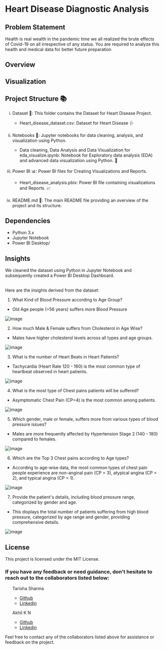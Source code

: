 # Heart Disease Diagnostic Analysis

<h2>Problem Statement</h2>
Health is real wealth in the pandemic time we all realized the brute effects of Covid-19 on all irrespective of any status. You are required to analyze this health and medical data for better future preparation

<h2>Overview</h2>



<h2>Visualization</h2>




<h2>Project Structure 📚</h2>
<ol type="i">
      <li>Dataset 📑: This folder contains the Dataset for Heart Disease Project.</li>
        <ul>
            <li>Heart_disease_dataset.csv: Dataset for Heart Disease 🩺</li>
        </ul>
      <br>  
     <li>Notebooks 📝: Jupyter notebooks for data cleaning, analysis, and visualization using Python.</li>
        <ul>
            <li>Data cleaning, Data Analysis and Data Visualization for eda_visualize.ipynb: Notebook for Exploratory data analysis (EDA) and advanced data visualization using                 Python. 🧹</li>
        </ul>
        <br>    
    <li>Power BI 📊: Power BI files for Creating Visualizations and Reports.</li>
        <ul>
            <li>Heart_disease_analysis.pbix: Power BI file containing visualizations and Reports. 📈</li>
        </ul>
        <br>    
    <li>README.md 🧾: The main README file providing an overview of the project and its structure.</li>
</ol>

<h2>Dependencies</h2>
<ul>
  <li>Python 3.x</li>
  <li>Jupyter Notebook</li>
  <li>Power BI Desktop/</li>
</ul>

<h2>Insights</h2>
We cleaned the dataset using Python in Jupyter Notebook and subsequently created a Power BI Desktop Dashboard. <br><br>

Here are the insights derived from the dataset:

1.	What Kind of Blood Pressure according to Age Group?

-    Old Age people (>56 years) suffers more Blood Pressure<br>

![image](https://github.com/user-attachments/assets/6cf561da-3931-46ad-946a-663d7a528c45)

2.	How much Male & Female suffers from Cholesterol in Age Wise?

-	Males have higher cholesterol levels across all types and age groups.<br>

![image](https://github.com/user-attachments/assets/3aa29d6a-053b-46ed-979a-e8d007ea9839)

3.	What is the number of Heart Beats in Heart Patients?

-	Tachycardia (Heart Rate 120 - 160) is the most common type of heartbeat observed in heart patients.<br>

![image](https://github.com/user-attachments/assets/9a438f4c-96db-4896-9770-a2618928d5cb)

4.	What is the most type of Chest pains patients will be suffered?

-	Asymptomatic Chest Pain (CP=4) is the most common among patients.<br>

![image](https://github.com/user-attachments/assets/c5ab1038-667a-427d-933f-4547958117fc)

5.	Which gender, male or female, suffers more from various types of blood pressure issues?

-	Males are more frequently affected by Hypertension Stage 2 (140 - 180) compared to females.<br>

![image](https://github.com/user-attachments/assets/bbd69a95-d07a-4e62-ba3b-04b9b2d69721)

6.	Which are the Top 3 Chest pains according to Age types?

-	According to age-wise data, the most common types of chest pain people experience are non-anginal pain (CP = 3), atypical angina (CP = 2), and typical angina (CP = 1).<br>

![image](https://github.com/user-attachments/assets/a886a69b-8632-4029-8e8f-f9e5daf2e94c)

7.	Provide the patient's details, including blood pressure range, categorized by gender and age.

-	This displays the total number of patients suffering from high blood pressure, categorized by age range and gender, providing comprehensive details.

![image](https://github.com/user-attachments/assets/64248536-0e8b-4685-8ecc-bd7fbac674be)

<h2>License</h2>
This project is licensed under the MIT License.

<h3>If you have any feedback or need guidance, don't hesitate to reach out to the collaborators listed below:</h3>

<ul>Tarisha Sharma
  <ul>
    <li><a href='https://github.com/Tarishasharmaa10'>Github</a></li>
    <li><a href='https://www.linkedin.com/in/tarisha-sharma10/'>Linkedin</a></li>
  </ul>
</ul>
<ul>Akhil K N
  <ul>
    <li><a href='https://github.com/akhilkn27'>Github</a></li>
    <li><a href='https://www.linkedin.com/in/akhilkn'>Linkedin</a></li>
  </ul>
</ul>
<p>Feel free to contact any of the collaborators listed above for assistance or feedback on the project.</p>
